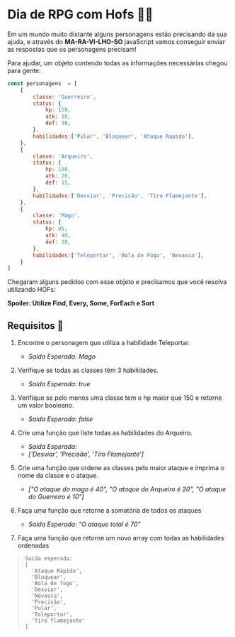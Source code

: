 # Dia de RPG com Hofs :mage_man:

Em um mundo muito distante alguns personagens estão precisando da sua ajuda, e através do **MA-RA-VI-LHO-SO** javaScript vamos conseguir enviar as respostas que os personagens precisam!

Para ajudar, um objeto contendo todas as informações necessárias chegou para gente:

```javaScript
const personagens  = [
	{
		classe: 'Guerreiro',
		status: {
			hp: 150,
			atk: 10,
			def: 30,
		},
		habilidades:['Pular', 'Bloquear', 'Ataque Rapido'],
	},
	{
		classe: 'Arqueiro',
		status: {
			hp: 100,
			atk: 20,
			def: 15,
		},
		habilidades:['Desviar', 'Precisão', 'Tiro Flamejante'],
	},
	{
		classe: 'Mago',
		status: {
			hp: 85,
			atk: 40,
			def: 10,
		},
		habilidades:['Teleportar', 'Bola de Fogo', 'Nevasca'],
	}
]
```

Chegaram alguns pedidos com esse objeto e precisamos que você resolva utilizando HOFs:

**Spoiler: Utilize Find, Every, Some, ForEach e Sort**

## Requisitos :pushpin:

1. Encontre o personagem que utiliza a habilidade Teleportar.

   - _Saida Esperada: Mago_

2. Verifique se todas as classes têm 3 habilidades.

   - _Saida Esperada: true_

3. Verifique se pelo menos uma classe tem o hp maior que 150 e retorne um valor booleano.

   - _Saida Esperada: false_

4. Crie uma função que liste todas as habilidades do Arqueiro.

   - _Saida Esperada:_
   - _['Desviar', 'Precisão', 'Tiro Flamejante']_

5. Crie uma função que ordene as classes pelo maior ataque e imprima o nome da classe e o ataque.

   - _["O ataque do mago é 40", "O ataque do Arqueiro é 20", "O ataque do Guerreiro é 10"]_

6. Faça uma função que retorne a somatória de todos os ataques

   - _Saida Esperada: "O ataque total é 70"_

7. Faça uma função que retorne um novo array com todas as habilidades ordenadas

>     Saida esperada:
>     [
>     	'Ataque Rápido',
>     	'Bloquear',
>     	'Bola de fogo',
>     	'Desviar',
>     	'Nevasca',
>     	'Precisão',
>     	'Pular',
>     	'Teleportar',
>     	'Tiro flamejante'
>     ]
